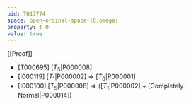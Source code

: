 ```yaml
---
uid: T017774
space: open-ordinal-space-[0,omega)
property: t_0
value: true
---
```

[[Proof]]

* [T000695] [$T_5$|P000008]
* [I000119] [$T_1$|P000002] => [$T_0$|P000001]
* [I000100] [$T_5$|P000008] => ([$T_1$|P000002] + [Completely Normal|P000014])

